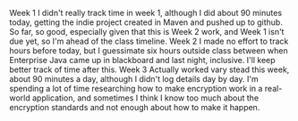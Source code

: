 Week 1
I didn't really track time in week 1, although I did about 90 minutes today, getting
the indie project created in Maven and pushed up to github.  So far, so good, especially
given that this is Week 2 work, and Week 1 isn't due yet, so I'm ahead of the class
timeline.
Week 2
I made no effort to track hours before today, but I guessimate six hours outside class
between when Enterprise Java came up in blackboard and last night, inclusive.
I'll keep better track of time after this.
Week 3
Actually worked vary stead this week, about 90 minutes a day, although I didn't log
details day by day.  I'm spending a lot of time researching how to make encryption
work in a real-world application, and sometimes I think I know too much about the 
encryption standards and not enough about how to make it happen.